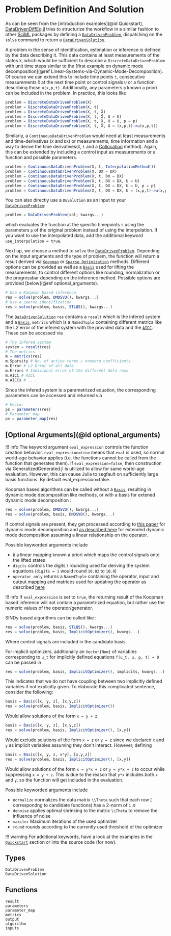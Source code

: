 # Problem Definition And Solution

As can be seen from the [introduction examples](@id Quickstart), [DataDrivenDiffEq.jl](https://github.com/SciML/DataDrivenDiffEq.jl) tries to structurize the workflow in a similar fashion to other [SciML](https://sciml.ai/) packages by defining a [`DataDrivenProblem`](@ref), dispatching on the `solve` command to return a [`DataDrivenSolution`](@ref).

A problem in the sense of identification, estimation or inference is defined by the data describing it. This data contains at least measurements of the states `X`, which would be sufficient to describe a `DiscreteDataDrivenProblem` with unit time steps similar to the [first example on dynamic mode decomposition](@ref Linear-Systems-via-Dynamic-Mode-Decomposition). Of course we can extend this to include time points `t`, consecutive measurements `X̃` at the next time point or control signals `U` or a function describing those `u(x,p,t)`. Additionally, any parameters `p` known a priori can be included in the problem. In practice, this looks like

```julia
problem = DiscreteDataDrivenProblem(X)
problem = DiscreteDataDrivenProblem(X, t)
problem = DiscreteDataDrivenProblem(X, t, X̃)
problem = DiscreteDataDrivenProblem(X, t, X̃, U = U)
problem = DiscreteDataDrivenProblem(X, t, X̃, U = U, p = p)
problem = DiscreteDataDrivenProblem(X, t, X̃, U = (x,p,t)->u(x,p,t))
```

Similarly, a `ContinuousDataDrivenProblem` would need at least measurements and time-derivatives (`X` and `DX`) or measurements, time information and a way to derive the time derivatives(`X`, `t` and a [Collocation](@ref) method). Again, this can be extended by including a control input as measurements or a function and possible parameters.

```julia
problem = ContinuousDataDrivenProblem(X, t, InterpolationMethod())
problem = ContinuousDataDrivenProblem(X, DX = DX)
problem = ContinuousDataDrivenProblem(X, t, DX = DX)
problem = ContinuousDataDrivenProblem(X, t, DX = DX, U = U)
problem = ContinuousDataDrivenProblem(X, t, DX = DX, U = U, p = p)
problem = ContinuousDataDrivenProblem(X, t, DX = DX, U = (x,p,t)->u(x,p,t))
```

You can also directly use a `DESolution` as an input to your [`DataDrivenProblem`](@ref):

```julia
problem = DataDrivenProblem(sol; kwargs...)
```

which evaluates the function at the specific timepoints `t` using the parameters `p` of the original problem instead of
using the interpolation. If you want to use the interpolated data, add the additional keyword `use_interpolation = true`.

Next up, we choose a method to `solve` the [`DataDrivenProblem`](@ref). Depending on the input arguments and the type of problem, the function will return a result derived via [`Koopman`](@ref) or [`Sparse Optimization`](@ref) methods. Different options can be provided as well as a [`Basis`](@ref) used for lifting the measurements, to control different options like rounding, normalization or the progressbar depending on the inference method. Possible options are provided [below](@ref optional_arguments).

```julia
# Use a Koopman based inference
res = solve(problem, DMDSVD(), kwargs...)
# Use a sparse identification
res = solve(problem, basis, STLQS(), kwargs...)
```

The [`DataDrivenSolution`](@ref) `res` contains a `result` which is the infered system and a [`Basis`](@ref), `metrics` which is a `NamedTuple` containing different metrics like the L2 error of the infered system with the provided data and the [`AICC`](@ref). These can be accessed via

```julia
# The infered system
system = result(res)
# The metrics
m = metrics(res)
m.Sparsity # No. of active terms / nonzero coefficients
m.Error # L2 Error of all data
m.Errors # Individual error of the different data rows
m.AICC # AICC
m.AICCs # ....
```

Since the infered system is a parametrized equation, the corresponding parameters can be accessed and returned via

```julia
# Vector
ps = parameters(res)
# Parameter map
ps = parameter_map(res)
```

## [Optional Arguments](@id optional_arguments)

!!! info
The keyword argument `eval_expression` controls the function creation
behavior. `eval_expression=true` means that `eval` is used, so normal
world-age behavior applies (i.e. the functions cannot be called from
the function that generates them). If `eval_expression=false`,
then construction via GeneralizedGenerated.jl is utilized to allow for
same world-age evaluation. However, this can cause Julia to segfault
on sufficiently large basis functions. By default eval_expression=false.

Koopman based algorithms can be called without a [`Basis`](@ref), resulting in dynamic mode decomposition like methods, or with a basis for extened dynamic mode decomposition :

```julia
res = solve(problem, DMDSVD(), kwargs...)
res = solve(problem, basis, DMDSVD(), kwargs...)
```

If control signals are present, they get processed according to [this paper](https://epubs.siam.org/doi/abs/10.1137/15M1013857?mobileUi=0) for dynamic mode decomposition and [as described here](https://epubs.siam.org/doi/pdf/10.1137/16M1062296) for extended dynamic mode decomposition assuming a linear relationship on the operator.

Possible keyworded arguments include
+ `B` a linear mapping known a priori which maps the control signals onto the lifted states
+ `digits` controls the digits / rounding used for deriving the system equations (`digits = 1` would round `10.02` to `10.0`)
+ `operator_only` returns a `NamedTuple` containing the operator, input and output mapping and matrices used for updating the operator as described [here](https://arxiv.org/pdf/1406.7187.pdf)

!!! info
If `eval_expression` is set to `true`, the returning result of the Koopman based inference will not contain a parametrized equation, but rather use the numeric values of the operator/generator.

SINDy based algorithms can be called like :

```julia
res = solve(problem, basis, STLQS(), kwargs...)
res = solve(problem, basis, ImplicitOptimizer(), kwargs...)
```

Where control signals are included in the candidate basis.

For implicit optimizers, additionally an `Vector{Num}` of variables correspondng to ``u_t`` for implicitly defined
equations ``f(u_t, u, p, t) = 0`` can be passed in

```julia
res = solve(problem, basis, ImplicitOptimizer(), implicits, kwargs...)
```

This indicates that we do not have coupling between two implicitly defined variables if not explicitly given. To elaborate this complicated sentence, consider the following:

```julia
basis = Basis([x, y, z], [x,y,z])
res = solve(problem, basis, ImplicitOptimizer())
```

Would allow solutions of the form `x = y + z`.


```julia
basis = Basis([x, y, z], [x,y,z])
res = solve(problem, basis, ImplicitOptimizer(), [x,y])
```

Would exclude solutions of the form `x = z` or `y = z` since we declared `x` and `y` as implicit variables assuming they don't interact. However, defining

```julia
basis = Basis([x, y, z, x*y], [x,y,z])
res = solve(problem, basis, ImplicitOptimizer(), [x,y])
```

Would allow solutions of the form `x = y*x + z` or `y = y*x + z` to occur while suppressing `x = y + z`. This is due to the reason that `y*x` includes both `x` and `y`, so the function will get included in the evaluation.

Possible keyworded arguments include
+ `normalize` normalizes the data matrix ``\\Theta`` such that each row ( correspondng to candidate functions) has a 2-norm of `1.0`
+ `denoise` applies optimal shrinking to the matrix ``\\Theta`` to remove the influence of noise
+ `maxiter` Maximum iterations of the used optimizer
+ `round` rounds according to the currently used threshold of the optimizer

!!! warning
    For additional keywords, have a look at the examples in the [`Quickstart`](@ref) section or into the source code (for now).


## Types
```@docs
DataDrivenProblem
DataDrivenSolution
```

## Functions

```@docs
result
parameters
parameter_map
metrics
output
algorithm
inputs
```
